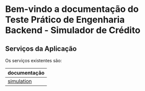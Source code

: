 # Bem-vindo a documentação do Teste Prático de Engenharia Backend - Simulador de Crédito

## Serviços da Aplicação

Os serviços existentes são:

| documentação                              
| ----------------------------------------- 
| [simulation](./simulation/README.md) 
